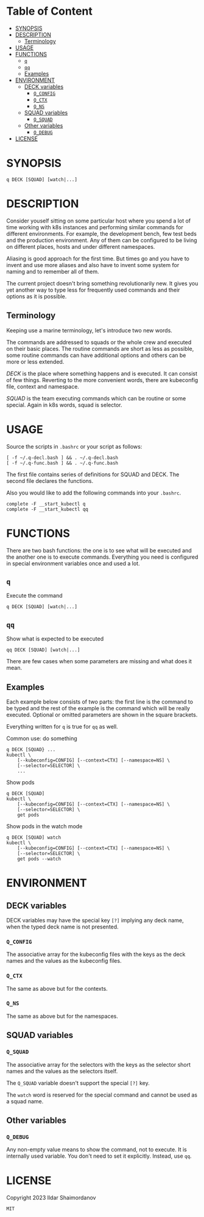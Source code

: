 <!-- toc-begin -->
# Table of Content
* [SYNOPSIS](#synopsis)
* [DESCRIPTION](#description)
  * [Terminology](#terminology)
* [USAGE](#usage)
* [FUNCTIONS](#functions)
  * [`q`](#q)
  * [`qq`](#qq)
  * [Examples](#examples)
* [ENVIRONMENT](#environment)
  * [DECK variables](#deck-variables)
    * [`Q_CONFIG`](#q_config)
    * [`Q_CTX`](#q_ctx)
    * [`Q_NS`](#q_ns)
  * [SQUAD variables](#squad-variables)
    * [`Q_SQUAD`](#q_squad)
  * [Other variables](#other-variables)
    * [`Q_DEBUG`](#q_debug)
* [LICENSE](#license)
<!-- toc-end -->

# SYNOPSIS

    q DECK [SQUAD] [watch|...]

# DESCRIPTION

Consider youself sitting on some particular host where you spend a lot of time working with k8s instances and performing similar commands for different environments. For example, the development bench, few test beds and the production environment. Any of them can be configured to be living on different places, hosts and under different namespaces.

Aliasing is good approach for the first time. But times go and you have to invent and use more aliases and also have to invent some system for naming and to remember all of them.

The current project doesn't bring something revolutionarily new. It gives you yet another way to type less for frequently used commands and their options as it is possible.

## Terminology

Keeping use a marine terminology, let's introduce two new words.

The commands are addressed to squads or the whole crew and executed on their basic places. The routine commands are short as less as possible, some routine commands can have additional options and others can be more or less extended.

*DECK* is the place where something happens and is executed. It can consist of few things. Reverting to the more convenient words, there are kubeconfig file, context and namespace.

*SQUAD* is the team executing commands which can be routine or some special. Again in k8s words, squad is selector.

# USAGE

Source the scripts in `.bashrc` or your script as follows:

    [ -f ~/.q-decl.bash ] && . ~/.q-decl.bash
    [ -f ~/.q-func.bash ] && . ~/.q-func.bash

The first file contains series of definitions for SQUAD and DECK. The second file declares the functions.

Also you would like to add the following commands into your `.bashrc`.

    complete -F __start_kubectl q
    complete -F __start_kubectl qq

# FUNCTIONS

There are two bash functions: the one is to see what will be executed and the another one is to execute commands. Everything you need is configured in special environment variables once and used a lot.

## `q`

Execute the command

    q DECK [SQUAD] [watch|...]

## `qq`

Show what is expected to be executed

    qq DECK [SQUAD] [watch|...]

There are few cases when some parameters are missing and what does it mean.

## Examples

Each example below consists of two parts: the first line is the command to be typed and the rest of the example is the command which will be really executed. Optional or omitted parameters are shown in the square brackets.

Everything written for `q` is true for `qq` as well.

Common use: do something

    q DECK [SQUAD} ...
    kubectl \
        [--kubeconfig=CONFIG] [--context=CTX] [--namespace=NS] \
        [--selector=SELECTOR] \
        ...

Show pods

    q DECK [SQUAD]
    kubectl \
        [--kubeconfig=CONFIG] [--context=CTX] [--namespace=NS] \
        [--selector=SELECTOR] \
        get pods

Show pods in the watch mode

    q DECK [SQUAD] watch
    kubectl \
        [--kubeconfig=CONFIG] [--context=CTX] [--namespace=NS] \
        [--selector=SELECTOR] \
        get pods --watch

# ENVIRONMENT

## DECK variables

DECK variables may have the special key `[?]` implying any deck name, when the typed deck name is not presented.

### `Q_CONFIG`

The associative array for the kubeconfig files with the keys as the deck names and the values as the kubeconfig files.

### `Q_CTX`

The same as above but for the contexts.

### `Q_NS`

The same as above but for the namespaces.

## SQUAD variables

### `Q_SQUAD`

The associative array for the selectors with the keys as the selector short names and the values as the selectors itself.

The `Q_SQUAD` variable doesn't support the special `[?]` key.

The `watch` word is reserved for the special command and cannot be used as a squad name.

## Other variables

### `Q_DEBUG`

Any non-empty value means to show the command, not to execute. It is internally used variable. You don't need to set it explicitly. Instead, use `qq`.

# LICENSE

Copyright 2023 Ildar Shaimordanov

    MIT
